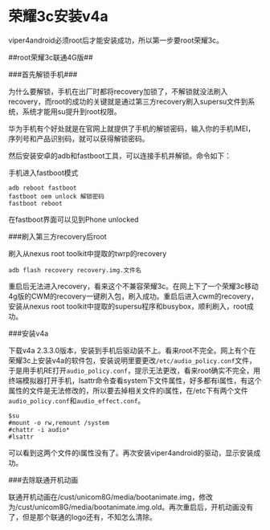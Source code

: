 荣耀3c安装v4a
==============

viper4android必须root后才能安装成功，所以第一步要root荣耀3c。

##root荣耀3c联通4G版##

###首先解锁手机###

为什么要解锁，手机在出厂时都将recovery加锁了，不解锁就没法刷入recovery，而root的成功的关键就是通过第三方recovery刷入supersu文件到系统，系统才能用su提升到root权限。

华为手机有个好处就是在官网上就提供了手机的解锁密码，输入你的手机IMEI，序列号和产品识别码，就可以获得解锁密码。

然后安装安卓的adb和fastboot工具，可以连接手机并解锁。命令如下：

手机进入fastboot模式

	adb reboot fastboot
	fastboot oem unlock 解锁密码
	fastboot reboot

在fastboot界面可以见到Phone unlocked

###刷入第三方recovery后root

刷入从nexus root toolkit中提取的twrp的recovery

	adb flash recovery recovery.img.文件名

重启后无法进入recovery，看来这个不兼容荣耀3c。在网上下了一个荣耀3c移动4g版的CWM的recovery一键刷入包，刷入成功。重启后进入cwm的recovery，安装从nexus root toolkit中提取的supersu程序和busybox，顺利刷入，root成功。

###安装v4a

下载v4a 2.3.3.0版本，安装到手机后驱动装不上。看来root不完全。网上有个在荣耀3c上安装v4a的软件包，安装说明里要更改`/etc/audio_policy.conf`文件，于是用手机RE打开`audio_policy.conf`，提示无法更改，看来root确实不完全，用终端模拟器打开手机，lsattr命令查看system下文件属性，好多都有i属性，有这个属性的文件是无法修改的，所以要去掉相关文件的i属性，在/etc下有两个文件`audio_policy.conf`和`audio_effect.conf`。

	$su
	#mount -o rw,remount /system
	#chattr -i audio*
	#lsattr

可以看到这两个文件的i属性没有了。再次安装viper4android的驱动，显示安装成功。


###去除联通开机动画

联通开机动画在/cust/unicom8G/media/bootanimate.img，修改为/cust/unicom8G/media/bootanimate.img.old。再次重启后，开机动画没有了，但是那个联通的logo还有，不知怎么清除。


